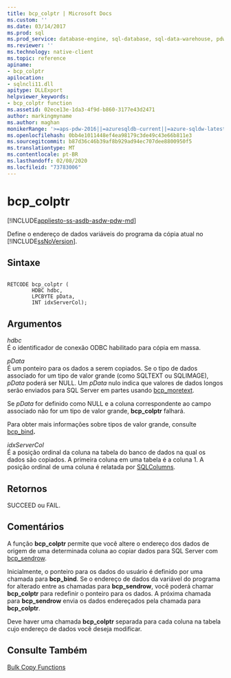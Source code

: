 ```yaml
---
title: bcp_colptr | Microsoft Docs
ms.custom: ''
ms.date: 03/14/2017
ms.prod: sql
ms.prod_service: database-engine, sql-database, sql-data-warehouse, pdw
ms.reviewer: ''
ms.technology: native-client
ms.topic: reference
apiname:
- bcp_colptr
apilocation:
- sqlncli11.dll
apitype: DLLExport
helpviewer_keywords:
- bcp_colptr function
ms.assetid: 02ece13e-1da3-4f9d-b860-3177e43d2471
author: markingmyname
ms.author: maghan
monikerRange: '>=aps-pdw-2016||=azuresqldb-current||=azure-sqldw-latest||>=sql-server-2016||=sqlallproducts-allversions||>=sql-server-linux-2017||=azuresqldb-mi-current'
ms.openlocfilehash: 0bb4e1011448ef4ea98179c3de49c43e66b811e3
ms.sourcegitcommit: b87d36c46b39af8b929ad94ec707dee8800950f5
ms.translationtype: MT
ms.contentlocale: pt-BR
ms.lasthandoff: 02/08/2020
ms.locfileid: "73783006"
---
```

# <a name="bcp_colptr"></a>bcp_colptr
[!INCLUDE[appliesto-ss-asdb-asdw-pdw-md](../../includes/appliesto-ss-asdb-asdw-pdw-md.md)]

  Define o endereço de dados variáveis do programa da cópia atual no [!INCLUDE[ssNoVersion](../../includes/ssnoversion-md.md)].  
  
## <a name="syntax"></a>Sintaxe  
  
```  
  
RETCODE bcp_colptr (  
        HDBC hdbc,  
        LPCBYTE pData,  
        INT idxServerCol);  
```  
  
## <a name="arguments"></a>Argumentos  
 *hdbc*  
 É o identificador de conexão ODBC habilitado para cópia em massa.  
  
 *pData*  
 É um ponteiro para os dados a serem copiados. Se o tipo de dados associado for um tipo de valor grande (como SQLTEXT ou SQLIMAGE), *pData* poderá ser NULL. Um *pData* nulo indica que valores de dados longos serão enviados para SQL Server em partes usando [bcp_moretext](../../relational-databases/native-client-odbc-extensions-bulk-copy-functions/bcp-moretext.md).  
  
 Se *pData* for definido como NULL e a coluna correspondente ao campo associado não for um tipo de valor grande, **bcp_colptr** falhará.  
  
 Para obter mais informações sobre tipos de valor grande, consulte [bcp_bind](../../relational-databases/native-client-odbc-extensions-bulk-copy-functions/bcp-bind.md)**.**  
  
 *idxServerCol*  
 É a posição ordinal da coluna na tabela do banco de dados na qual os dados são copiados. A primeira coluna em uma tabela é a coluna 1. A posição ordinal de uma coluna é relatada por [SQLColumns](../../relational-databases/native-client-odbc-api/sqlcolumns.md).  
  
## <a name="returns"></a>Retornos  
 SUCCEED ou FAIL.  
  
## <a name="remarks"></a>Comentários  
 A função **bcp_colptr** permite que você altere o endereço dos dados de origem de uma determinada coluna ao copiar dados para SQL Server com [bcp_sendrow](../../relational-databases/native-client-odbc-extensions-bulk-copy-functions/bcp-sendrow.md).  
  
 Inicialmente, o ponteiro para os dados do usuário é definido por uma chamada para **bcp_bind**. Se o endereço de dados da variável do programa for alterado entre as chamadas para **bcp_sendrow**, você poderá chamar **bcp_colptr** para redefinir o ponteiro para os dados. A próxima chamada para **bcp_sendrow** envia os dados endereçados pela chamada para **bcp_colptr**.  
  
 Deve haver uma chamada **bcp_colptr** separada para cada coluna na tabela cujo endereço de dados você deseja modificar.  
  
## <a name="see-also"></a>Consulte Também  
 [Bulk Copy Functions](../../relational-databases/native-client-odbc-extensions-bulk-copy-functions/sql-server-driver-extensions-bulk-copy-functions.md)  
  
  

